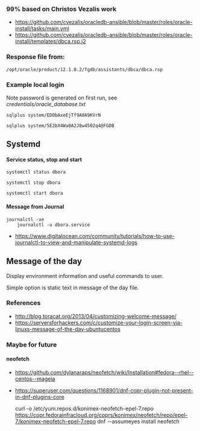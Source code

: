 ### 99% based on Christos Vezalis work
- https://github.com/cvezalis/oracledb-ansible/blob/master/roles/oracle-install/tasks/main.yml
- https://github.com/cvezalis/oracledb-ansible/blob/master/roles/oracle-install/templates/dbca.rsp.j2

### Response file from:

	/opt/oracle/product/12.1.0.2/fgdb/assistants/dbca/dbca.rsp


### Example local login
Note password is generated on first run, see _credentials/oracle_database.txt_

	sqlplus system/ED0bAxeEjTf9A0A9KVrN

	sqlplus system/5E2bX4Wa0A2J8w4502q4@FGDB

## Systemd
#### Service status, stop and start
    systemctl status dbora

    systemctl stop dbora

    systemctl start dbora

#### Message from Journal

    journalctl -xe
		journalctl -u dbora.service

- https://www.digitalocean.com/community/tutorials/how-to-use-journalctl-to-view-and-manipulate-systemd-logs

## Message of the day
Display environment information and useful commands to user.

Simple option is static text in message of the day file.

### References
- http://blog.toracat.org/2013/04/customizing-welcome-message/
- https://serversforhackers.com/c/customize-your-login-screen-via-linuxs-message-of-the-day-ubuntucentos

### Maybe for future
#### neofetch
- https://github.com/dylanaraps/neofetch/wiki/Installation#fedora--rhel--centos--mageia
- https://superuser.com/questions/1168901/dnf-copr-plugin-not-present-in-dnf-plugins-core

    curl -o /etc/yum.repos.d/konimex-neofetch-epel-7.repo https://copr.fedorainfracloud.org/coprs/konimex/neofetch/repo/epel-7/konimex-neofetch-epel-7.repo
    dnf --assumeyes install neofetch
